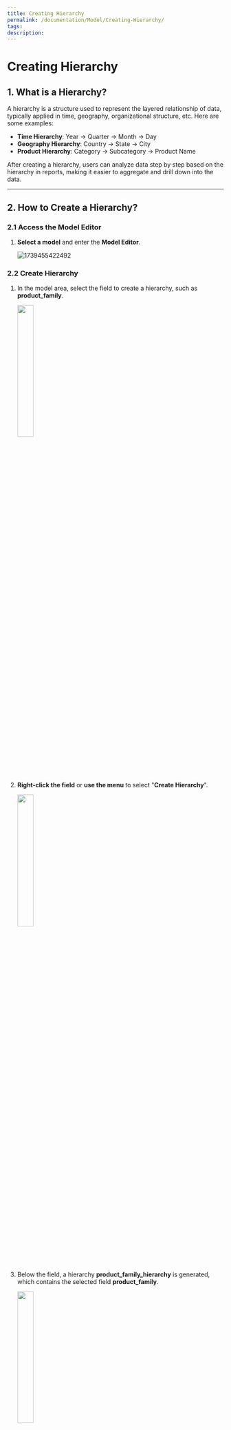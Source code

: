```yaml
---
title: Creating Hierarchy
permalink: /documentation/Model/Creating-Hierarchy/
tags:
description: 
---
```


# Creating Hierarchy

## **1. What is a Hierarchy?** 

A hierarchy is a structure used to represent the layered relationship of data, typically applied in time, geography, organizational structure, etc. Here are some examples: 
- **Time Hierarchy**: Year → Quarter → Month → Day 
- **Geography Hierarchy**: Country → State → City 
- **Product Hierarchy**: Category → Subcategory → Product Name 

After creating a hierarchy, users can analyze data step by step based on the hierarchy in reports, making it easier to aggregate and drill down into the data.

---

## **2. How to Create a Hierarchy?** 

### **2.1 Access the Model Editor** 
1. **Select a model** and enter the **Model Editor**. 

   ![1739455422492](./images/1739455422492-1739458420538-9.png)

### **2.2 Create Hierarchy** 

1. In the model area, select the field to create a hierarchy, such as **product_family**. 

   <div align="left"><img src="./images/1739455525723-1739458420539-10.png"  width="28%" /></div>

2. **Right-click the field** or **use the menu** to select "**Create Hierarchy**".

   <div align="left"><img src="./images/1739455591679-1739458420539-11.png"  width="28%" /></div>
   
3. Below the field, a hierarchy **product_family_hierarchy** is generated, which contains the selected field **product_family**.

   <div align="left"><img src="./images/1739455975907-1739458420539-12.png"  width="28%" /></div>
4. Add other fields to the hierarchy.

   - Right-click the **product_department** field or use the field menu, select **Add to Hierarchy** → **product_family_hierarchy** to add the field to the hierarchy.

   <div align="left"><img src="./images/1739456612163-1739458420539-13.png"  width="48%" /></div>
   
   - Drag and drop the field into the hierarchy.
   
   <div align="left"><img src="./images/86q1o-auikn-1739458420539-14.gif"  width="28%" /></div>
5. Add **product_category** and **product_subcategory** to the hierarchy structure sequentially.  

   <div align="left"><img src="./images/1739456841043-1739458420539-15.png"  width="28%" /></div>
6. Save the model to complete the hierarchy creation.

---

### **2.3 Adjust the Hierarchy Relationship** 
   In the **Hierarchy Management Interface**, drag and drop fields to adjust their order according to the logical structure. 
   <div align="left"><img src="./images/ul6f4-hkas5-1739458420541-16.gif"  width="28%" /></div>
### **2.4 Delete a Hierarchy** 
- **Right-click the hierarchy** and select "Delete Hierarchy" to remove the hierarchy, without deleting the original fields. 

   <div align="left"><img src="./images/image-20250213224747058.png"  width="28%" /></div>
## 3. Using Hierarchies in Visualization

### **3.1 Add Hierarchy to a Visualization Component** 
1. In the **Analysis Report Editor**, select a visualization component that supports hierarchies (e.g., bar chart, line chart). 

2. Drag the created hierarchy into the **X-axis or Y-axis**. 

3. The **Enable Drill Down** button will appear in the chart toolbar. Once enabled, you can **drill down by hierarchy** to view more detailed data.

   
   <div align="left"><img src="./images/1739458268042.png"  width="67%" /></div>
---

## **5. Hierarchy Use Cases** 

| **Scenario**       | **Example Hierarchy**      |
|-------------------|-------------------------|
| **Time Analysis**  | Year → Quarter → Month → Day |
| **Geography Analysis**  | Country → State → City |
| **Product Classification**  | Category → Subcategory → Product |
| **Sales Channel Analysis**  | Region → State → Salesperson |

---

**📌 Related Content** 

- [How to Manage Data Models]() 
- [How to Create Calculated Fields]() 
- [How to Set Data Filters]() 
- [How to Establish Table Relationships]() 
